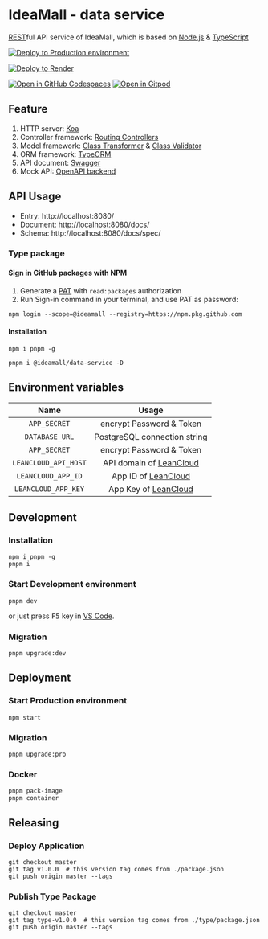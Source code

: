 # IdeaMall - data service

[REST][1]ful API service of IdeaMall, which is based on [Node.js][2] & [TypeScript][3]

[![Deploy to Production environment](https://github.com/IdeaMall/data-service/actions/workflows/deploy-production.yml/badge.svg)][4]

[![Deploy to Render](https://render.com/images/deploy-to-render-button.svg)][5]

[![Open in GitHub Codespaces](https://github.com/codespaces/badge.svg)][6]
[![Open in Gitpod](https://gitpod.io/button/open-in-gitpod.svg)][7]

## Feature

1.  HTTP server: [Koa][8]
2.  Controller framework: [Routing Controllers][9]
3.  Model framework: [Class Transformer][10] & [Class Validator][11]
4.  ORM framework: [TypeORM][12]
5.  API document: [Swagger][13]
6.  Mock API: [OpenAPI backend][14]

## API Usage

-   Entry: http://localhost:8080/
-   Document: http://localhost:8080/docs/
-   Schema: http://localhost:8080/docs/spec/

### Type package

#### Sign in GitHub packages with NPM

1.  Generate a [PAT][15] with `read:packages` authorization
2.  Run Sign-in command in your terminal, and use PAT as password:

```shell
npm login --scope=@ideamall --registry=https://npm.pkg.github.com
```

#### Installation

```shell
npm i pnpm -g

pnpm i @ideamall/data-service -D
```

## Environment variables

|         Name         |             Usage             |
| :------------------: | :---------------------------: |
|     `APP_SECRET`     |   encrypt Password & Token    |
|    `DATABASE_URL`    | PostgreSQL connection string  |
|     `APP_SECRET`     |   encrypt Password & Token    |
| `LEANCLOUD_API_HOST` | API domain of [LeanCloud][16] |
|  `LEANCLOUD_APP_ID`  |   App ID of [LeanCloud][16]   |
| `LEANCLOUD_APP_KEY`  |  App Key of [LeanCloud][16]   |

## Development

### Installation

```shell
npm i pnpm -g
pnpm i
```

### Start Development environment

```shell
pnpm dev
```

or just press <kbd>F5</kbd> key in [VS Code][17].

### Migration

```shell
pnpm upgrade:dev
```

## Deployment

### Start Production environment

```shell
npm start
```

### Migration

```shell
pnpm upgrade:pro
```

### Docker

```shell
pnpm pack-image
pnpm container
```

## Releasing

### Deploy Application

```shell
git checkout master
git tag v1.0.0  # this version tag comes from ./package.json
git push origin master --tags
```

### Publish Type Package

```shell
git checkout master
git tag type-v1.0.0  # this version tag comes from ./type/package.json
git push origin master --tags
```

[1]: https://en.wikipedia.org/wiki/Representational_state_transfer
[2]: https://nodejs.org/
[3]: https://www.typescriptlang.org/
[4]: https://github.com/IdeaMall/data-service/actions/workflows/deploy-production.yml
[5]: https://render.com/deploy
[6]: https://codespaces.new/ideaMall/data-service
[7]: https://gitpod.io/?autostart=true#https://github.com/ideaMall/data-service
[8]: https://koajs.com/
[9]: https://github.com/typestack/routing-controllers
[10]: https://github.com/typestack/class-transformer
[11]: https://github.com/typestack/class-validator
[12]: https://typeorm.io/
[13]: https://swagger.io/
[14]: https://github.com/anttiviljami/openapi-backend
[15]: https://github.com/settings/tokens
[16]: https://leancloud.cn/
[17]: https://code.visualstudio.com/
